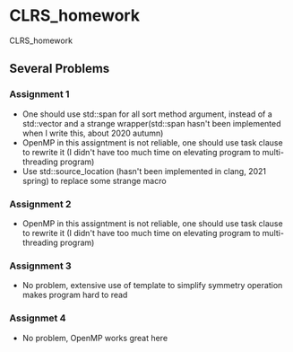 # CLRS_homework
CLRS_homework

## Several Problems
### Assignment 1
- One should use std::span for all sort method argument, instead of a std::vector and a strange wrapper(std::span hasn't been implemented when I write this, about 2020 autumn)
- OpenMP in this assigntment is not reliable, one should use task clause to rewrite it (I didn't have too much time on elevating program to multi-threading program)
- Use std::source_location (hasn't been implemented in clang, 2021 spring) to replace some strange macro

### Assignment 2
- OpenMP in this assigntment is not reliable, one should use task clause to rewrite it (I didn't have too much time on elevating program to multi-threading program)

### Assignment 3
- No problem, extensive use of template to simplify symmetry operation makes program hard to read

### Assignmet 4
- No problem, OpenMP works great here 
